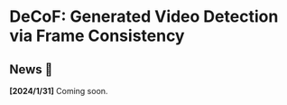 # DeCoF: Generated Video Detection via Frame Consistency
## News 🚀
**[2024/1/31]** Coming soon.    

